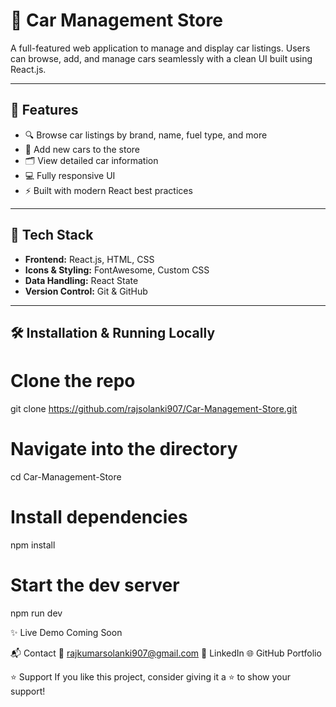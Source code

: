 # 🚗 Car Management Store

A full-featured web application to manage and display car listings. Users can browse, add, and manage cars seamlessly with a clean UI built using React.js.


---

## 📌 Features

- 🔍 Browse car listings by brand, name, fuel type, and more
- 🧾 Add new cars to the store
- 🗂 View detailed car information
- 💻 Fully responsive UI
- ⚡ Built with modern React best practices

---

## 🚀 Tech Stack

- **Frontend:** React.js, HTML, CSS
- **Icons & Styling:** FontAwesome, Custom CSS
- **Data Handling:** React State
- **Version Control:** Git & GitHub

---

## 🛠️ Installation & Running Locally


# Clone the repo
git clone https://github.com/rajsolanki907/Car-Management-Store.git

# Navigate into the directory
cd Car-Management-Store

# Install dependencies
npm install

# Start the dev server
npm run dev

✨ Live Demo
Coming Soon 

📬 Contact
📧 rajkumarsolanki907@gmail.com
🔗 LinkedIn
🌐 GitHub Portfolio

⭐️ Support
If you like this project, consider giving it a ⭐️ to show your support!
